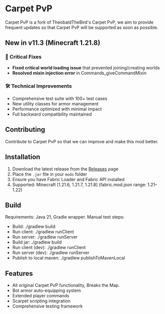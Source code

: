 # Carpet PvP

Carpet PvP is a fork of TheobaldTheBird's Carpet PvP, we aim to provide frequent updates so that Carpet PvP will be supported as soon as possible.

## New in v11.3 (Minecraft 1.21.8)

### 🔧 Critical Fixes
- **Fixed critical world loading issue** that prevented joining/creating worlds
- **Resolved mixin injection error** in Commands_giveCommandMixin

### 🛠️ Technical Improvements
- Comprehensive test suite with 100+ test cases
- New utility classes for armor management
- Performance optimized with minimal impact
- Full backward compatibility maintained

## Contributing

Contribute to Carpet PvP so that we can improve and make this mod better.

## Installation

1. Download the latest release from the [Releases](https://github.com/AndrewCTF/Carpet-PvP/releases) page
2. Place the `.jar` file in your `mods` folder
3. Ensure you have Fabric Loader and Fabric API installed
4. Supported: Minecraft [1.21.6, 1.21.7, 1.21.8] (fabric.mod.json range: 1.21–1.22)

## Build

Requirements: Java 21, Gradle wrapper. Manual test steps:
- Build: ./gradlew build
- Run client: ./gradlew runClient
- Run server: ./gradlew runServer
- Build jar: ./gradlew build
- Run client (dev): ./gradlew runClient
- Run server (dev): ./gradlew runServer
- Publish to local maven: ./gradlew publishToMavenLocal

## Features

- All original Carpet PvP functionality, Breaks the Map.
- Bot armor auto-equipping system
- Extended player commands
- Scarpet scripting integration
- Comprehensive testing framework
